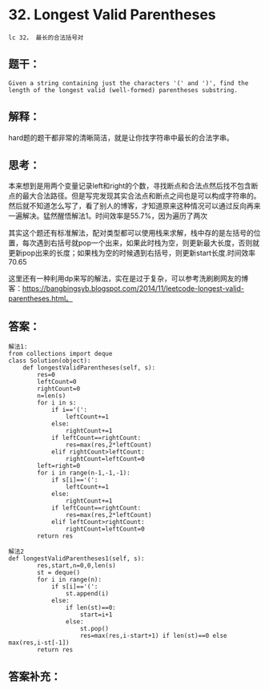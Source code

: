 # 32. Longest Valid Parentheses
    lc 32， 最长的合法括号对
## 题干：
```
Given a string containing just the characters '(' and ')', find the length of the longest valid (well-formed) parentheses substring.

```

## 解释：
hard题的题干都非常的清晰简洁，就是让你找字符串中最长的合法字串。

## 思考：
本来想到是用两个变量记录left和right的个数，寻找断点和合法点然后找不包含断点的最大合法路径。但是写完发现其实合法点和断点之间也是可以构成字符串的。然后就不知道怎么写了，看了别人的博客，才知道原来这种情况可以通过反向再来一遍解决。猛然醒悟解法1。时间效率是55.7%，因为遍历了两次

其实这个题还有标准解法，配对类型都可以使用栈来求解，栈中存的是左括号的位置，每次遇到右括号就pop一个出来，如果此时栈为空，则更新最大长度，否则就更新pop出来的长度；如果栈为空的时候遇到右括号，则更新start长度.时间效率70.65

这里还有一种利用dp来写的解法，实在是过于复杂，可以参考洗刷刷网友的博客：https://bangbingsyb.blogspot.com/2014/11/leetcode-longest-valid-parentheses.html。

## 答案：
```
解法1:
from collections import deque
class Solution(object):
    def longestValidParentheses(self, s):
        res=0
        leftCount=0
        rightCount=0
        n=len(s)
        for i in s:
            if i=='(':
                leftCount+=1
            else:
                rightCount+=1
            if leftCount==rightCount:
                res=max(res,2*leftCount)
            elif rightCount>leftCount:
                rightCount=leftCount=0
        left=right=0
        for i in range(n-1,-1,-1):
            if s[i]=='(':
                leftCount+=1
            else:
                rightCount+=1
            if leftCount==rightCount:
                res=max(res,2*leftCount)
            elif leftCount>rightCount:
                rightCount=leftCount=0
        return res
```
```
解法2
def longestValidParentheses1(self, s):
        res,start,n=0,0,len(s)
        st = deque()
        for i in range(n):
            if s[i]=='(':
                st.append(i)
            else:
                if len(st)==0:
                    start=i+1
                else:
                    st.pop()
                    res=max(res,i-start+1) if len(st)==0 else max(res,i-st[-1])
        return res
```
## 答案补充：

